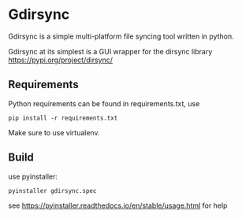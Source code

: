 # Gdirsync
Gdirsync is a simple multi-platform file syncing tool written in python.
 
Gdirsync at its simplest is a GUI wrapper for the dirsync library https://pypi.org/project/dirsync/

## Requirements
Python requirements can be found in requirements.txt, use
```
pip install -r requirements.txt
```
Make sure to use virtualenv.

## Build
use pyinstaller:

```
pyinstaller gdirsync.spec
```

see https://pyinstaller.readthedocs.io/en/stable/usage.html for help
